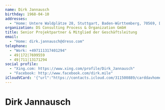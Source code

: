 ```yaml
---
name: Dirk Jannausch
birthday: 1968-04-10
addresses:
  - "Home: Untere Waldplätze 28, Stuttgart, Baden-Württemberg, 70569, DE"
organization: DS Consulting Process & Organization GmbH
title: Senior Projektpartner & Mitglied der Geschäftsleitung
email:
  - "Home: dirk.jannausch@dreso.com"
telephone:
  - "Work: +497111317401294"
  - 49|172|7699559
  - 49|711|13171294
social profile:
  - "Xing.com: https://www.xing.com/profile/Dirk_Jannausch"
  - "Facebook: http://www.facebook.com/dirk.mile"
iCloudVCard: '{"url":"https://contacts.icloud.com/311500889/carddavhome/card/ZmEwNTk5NjItOTQ0Ny00MTU1LTk5YTAtMDYzMzc4Mzk1OGI3.vcf","etag":"\"kmfhf86b\"","data":"BEGIN:VCARD\r\nVERSION:3.0\r\nFN:\r\nN:Jannausch;Dirk;;;\r\nUID:fa059962-9447-4155-99a0-0633783958b7\r\nBDAY;VALUE=date:1968-04-10\r\nADR;TYPE=HOME:;;Untere Waldplätze 28;Stuttgart;Baden-Württemberg;70569;DE;\r\nWP1.X-ABLABEL:Work\r\nWP2.X-ABLABEL:Work\r\nWP3.X-ABLABEL:Work\r\nWP4.X-ABLABEL:Work\r\nPRODID:-//Apple Inc.//iOS 10.2//EN\r\nREV:2025-04-03T22:07:17Z\r\nORG:DS Consulting Process & Organization GmbH;\r\nTITLE:Senior Projektpartner & Mitglied der Geschäftsleitung\r\nEMAIL;TYPE=HOME:dirk.jannausch@dreso.com\r\nPHOTO;VALUE=uri:https://gateway.icloud.com/contacts/311500889/ck/card/b748f\r\n 77d2f31b72c7deedab0ab7cc8f6\r\nTEL;TYPE=WORK:+497111317401294\r\nTEL:49|172|7699559\r\nTEL:49|711|13171294\r\nX-SOCIALPROFILE;type=xing.com;x-user=Dirk_Jannausch:https://www.xing.com/pr\r\n ofile/Dirk_Jannausch\r\nX-SOCIALPROFILE;type=facebook;x-user=dirk.mile;x-userid=100001700032634;x-d\r\n isplayname=Dirk Jannausch:http://www.facebook.com/dirk.mile\r\nEND:VCARD"}'
---
```

# Dirk Jannausch